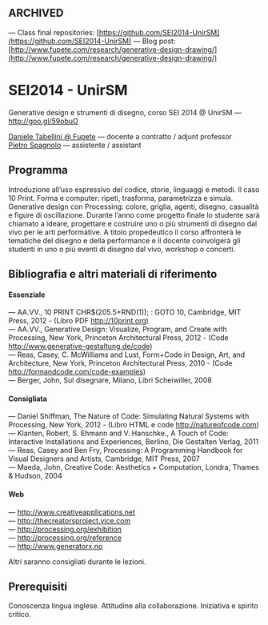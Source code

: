 ARCHIVED
--------
— Class final repositories: [https://github.com/SEI2014-UnirSM](https://github.com/SEI2014-UnirSM)
— Blog post: [http://www.fupete.com/research/generative-design-drawing/](http://www.fupete.com/research/generative-design-drawing/)

SEI2014 - UnirSM
========
Generative design e strumenti di disegno, corso SEI 2014 @ UnirSM — http://goo.gl/59obuO

[Daniele Tabellini @ Fupete](https://github.com/Fupete) — docente a contratto / adjunt professor   
[Pietro Spagnolo](https://github.com/calzinispaiati) — assistente / assistant

Programma
---------
Introduzione all’uso espressivo del codice, storie, linguaggi e metodi.
Il caso 10 Print. Forma e computer: ripeti, trasforma, parametrizza e simula.
Generative design con Processing: colore, griglia, agenti, disegno, casualità e figure di oscillazione. Durante l’anno come progetto finale lo studente sarà chiamato a ideare, progettare e costruire uno o più strumenti di disegno dal vivo per le arti performative. A titolo propedeutico il corso affronterà le tematiche del disegno e della performance e il docente coinvolgerà gli studenti in uno o più eventi di disegno dal vivo, workshop o concerti. 

Bibliografia e altri materiali di riferimento 
---------

#### Essenziale

— AA.VV., 10 PRINT CHR$(205.5+RND(1)); : GOTO 10, Cambridge, MIT Press, 2012 - (Libro PDF http://10print.org)  
— AA.VV., Generative Design: Visualize, Program, and Create with Processing, New York, Princeton Architectural Press, 2012 - (Code http://www.generative-gestaltung.de/code)  
— Reas, Casey, C. McWilliams and Lust, Form+Code in Design, Art, and Architecture, New York, Princeton Architectural Press, 2010 - (Code http://formandcode.com/code-examples)  
— Berger, John, Sul disegnare, Milano, Libri Scheiwiller, 2008  

#### Consigliata

— Daniel Shiffman, The Nature of Code: Simulating Natural Systems with Processing, New York, 2012 - (Libro HTML e code http://natureofcode.com)  
— Klanten, Robert, S. Ehmann and V. Hanschke., A Touch of Code: Interactive Installations and Experiences, Berlino, Die Gestalten Verlag, 2011  
— Reas, Casey and Ben Fry, Processing: A Programming Handbook for Visual Designers and Artists, Cambridge, MIT Press, 2007  
— Maeda, John, Creative Code: Aesthetics + Computation, Londra, Thames & Hudson, 2004  

#### Web

— http://www.creativeapplications.net  
— http://thecreatorsproject.vice.com  
— http://processing.org/exhibition  
— http://processing.org/reference  
— http://www.generatorx.no  

Altri saranno consigliati durante le lezioni.


Prerequisiti
---------
Conoscenza lingua inglese. Attitudine alla collaborazione. Iniziativa e spirito critico.
